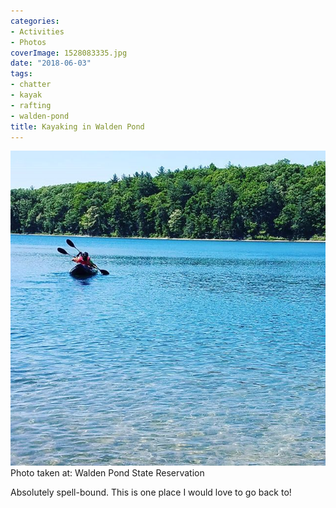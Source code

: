 ```yaml
---
categories:
- Activities
- Photos
coverImage: 1528083335.jpg
date: "2018-06-03"
tags:
- chatter
- kayak
- rafting
- walden-pond
title: Kayaking in Walden Pond
---
```

![Thoreau'd](images/1528083335.jpg)
Photo taken at: Walden Pond State Reservation

Absolutely spell-bound. This is one place I would love to go back to!
